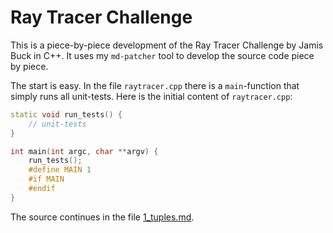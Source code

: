 # Ray Tracer Challenge

This is a piece-by-piece development of the Ray Tracer Challenge by Jamis Buck
in C++. It uses my `md-patcher` tool to develop the source code piece by piece.

The start is easy. In the file `raytracer.cpp` there is a `main`-function that
simply runs all unit-tests. Here is the initial content of `raytracer.cpp`:

```c++
static void run_tests() {
	// unit-tests
}

int main(int argc, char **argv) {
	run_tests();
	#define MAIN 1
	#if MAIN
	#endif
}
```

The source continues in the file
[1_tuples.md](./1_tuples.md).
